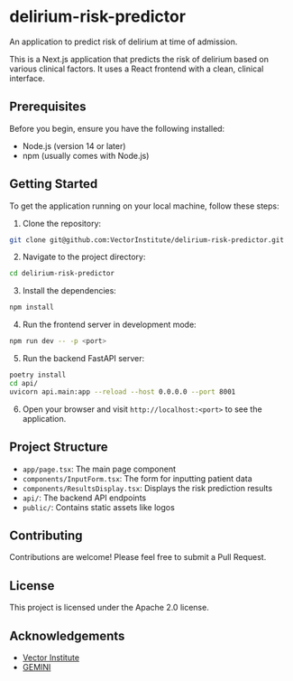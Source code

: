 # delirium-risk-predictor

An application to predict risk of delirium at time of admission.

This is a Next.js application that predicts the risk of delirium based on various clinical factors. It uses a React frontend with a clean, clinical interface.

## Prerequisites

Before you begin, ensure you have the following installed:
- Node.js (version 14 or later)
- npm (usually comes with Node.js)

## Getting Started

To get the application running on your local machine, follow these steps:

1. Clone the repository:

```bash
git clone git@github.com:VectorInstitute/delirium-risk-predictor.git
```

2. Navigate to the project directory:

```bash
cd delirium-risk-predictor
```


3. Install the dependencies:

```bash
npm install
```

4. Run the frontend server in development mode:

```bash
npm run dev -- -p <port>
```

5. Run the backend FastAPI server:

```bash
poetry install
cd api/
uvicorn api.main:app --reload --host 0.0.0.0 --port 8001
```

6. Open your browser and visit `http://localhost:<port>` to see the application.

## Project Structure

- `app/page.tsx`: The main page component
- `components/InputForm.tsx`: The form for inputting patient data
- `components/ResultsDisplay.tsx`: Displays the risk prediction results
- `api/`: The backend API endpoints
- `public/`: Contains static assets like logos

## Contributing

Contributions are welcome! Please feel free to submit a Pull Request.

## License

This project is licensed under the Apache 2.0 license.

## Acknowledgements

- [Vector Institute](https://vectorinstitute.ai/)
- [GEMINI](https://geminimedicine.ca/)
